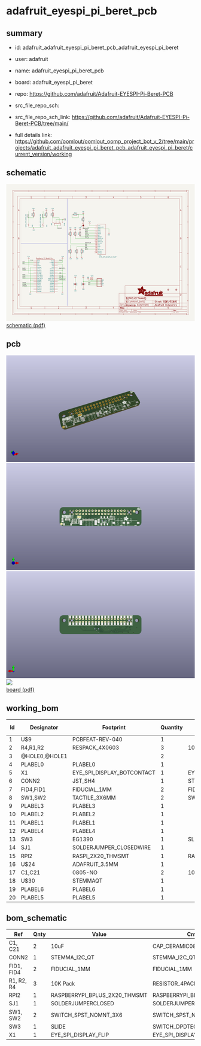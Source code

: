 # adafruit_eyespi_pi_beret_pcb
 
## summary 
* id: adafruit_adafruit_eyespi_pi_beret_pcb_adafruit_eyespi_pi_beret
* user: adafruit
* name: adafruit_eyespi_pi_beret_pcb
* board: adafruit_eyespi_pi_beret
* repo: https://github.com/adafruit/Adafruit-EYESPI-Pi-Beret-PCB



* src_file_repo_sch: 
* src_file_repo_sch_link: https://github.com/adafruit/Adafruit-EYESPI-Pi-Beret-PCB/tree/main/
* full details link: https://github.com/oomlout/oomlout_oomp_project_bot_v_2/tree/main/projects/adafruit_adafruit_eyespi_pi_beret_pcb_adafruit_eyespi_pi_beret/current_version/working  

## schematic  
![](working_schematic_600.png)  
[schematic (pdf)](working_schematic.pdf) 






















## pcb  
![](working_3d_600.png) 
![](working_3d_front_600.png)  
![](working_3d_back_600.png)  
![](working_600.png)  
[board (pdf)](working.pdf)  

## working_bom
| Id | Designator | Footprint | Quantity | Designation | Supplier and ref |  | None | 
| --- | --- | --- | --- | --- | --- | --- | --- | 
| 1 | U$9 | PCBFEAT-REV-040 | 1 |  |  |  | [''] | 
| 2 | R4,R1,R2 | RESPACK_4X0603 | 3 | 10K Pack |  |  | [''] | 
| 3 | @HOLE0,@HOLE1 |  | 2 |  |  |  | [''] | 
| 4 | PLABEL0 | PLABEL0 | 1 |  |  |  | [''] | 
| 5 | X1 | EYE_SPI_DISPLAY_BOTCONTACT | 1 | EYE_SPI_DISPLAY_FLIP |  |  | [''] | 
| 6 | CONN2 | JST_SH4 | 1 | STEMMA_I2C_QT |  |  | [''] | 
| 7 | FID4,FID1 | FIDUCIAL_1MM | 2 | FIDUCIAL_1MM |  |  | [''] | 
| 8 | SW1,SW2 | TACTILE_3X6MM | 2 | SWITCH_SPST_NOMNT_3X6 |  |  | [''] | 
| 9 | PLABEL3 | PLABEL3 | 1 |  |  |  | [''] | 
| 10 | PLABEL2 | PLABEL2 | 1 |  |  |  | [''] | 
| 11 | PLABEL1 | PLABEL1 | 1 |  |  |  | [''] | 
| 12 | PLABEL4 | PLABEL4 | 1 |  |  |  | [''] | 
| 13 | SW3 | EG1390 | 1 | SLIDE |  |  | [''] | 
| 14 | SJ1 | SOLDERJUMPER_CLOSEDWIRE | 1 |  |  |  | [''] | 
| 15 | RPI2 | RASPI_2X20_THMSMT | 1 | RASPBERRYPI_BPLUS_2X20_THMSMT |  |  | [''] | 
| 16 | U$24 | ADAFRUIT_3.5MM | 1 |  |  |  | [''] | 
| 17 | C1,C21 | 0805-NO | 2 | 10uF |  |  | [''] | 
| 18 | U$30 | STEMMAQT | 1 |  |  |  | [''] | 
| 19 | PLABEL6 | PLABEL6 | 1 |  |  |  | [''] | 
| 20 | PLABEL5 | PLABEL5 | 1 |  |  |  | [''] | 


## bom_schematic
| Ref | Qnty | Value | Cmp name | Footprint | Description | Vendor | DNP | 
| --- | --- | --- | --- | --- | --- | --- | --- | 
| C1, C21 | 2 | 10uF | CAP_CERAMIC0805-NOOUTLINE | working:0805-NO |  |  |  | 
| CONN2 | 1 | STEMMA_I2C_QT | STEMMA_I2C_QT | working:JST_SH4 |  |  |  | 
| FID1, FID4 | 2 | FIDUCIAL_1MM | FIDUCIAL_1MM | working:FIDUCIAL_1MM |  |  |  | 
| R1, R2, R4 | 3 | 10K Pack | RESISTOR_4PACK | working:RESPACK_4X0603 |  |  |  | 
| RPI2 | 1 | RASPBERRYPI_BPLUS_2X20_THMSMT | RASPBERRYPI_BPLUS_2X20_THMSMT | working:RASPI_2X20_THMSMT |  |  |  | 
| SJ1 | 1 | SOLDERJUMPERCLOSED | SOLDERJUMPERCLOSED | working:SOLDERJUMPER_CLOSEDWIRE |  |  |  | 
| SW1, SW2 | 2 | SWITCH_SPST_NOMNT_3X6 | SWITCH_SPST_NOMNT_3X6 | working:TACTILE_3X6MM |  |  |  | 
| SW3 | 1 | SLIDE | SWITCH_DPDTEG1390 | working:EG1390 |  |  |  | 
| X1 | 1 | EYE_SPI_DISPLAY_FLIP | EYE_SPI_DISPLAY_FLIP | working:EYE_SPI_DISPLAY_BOTCONTACT |  |  |  | 



